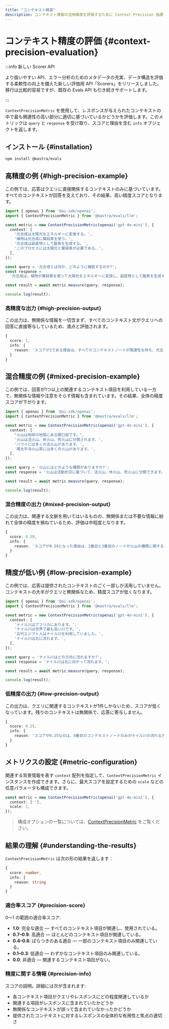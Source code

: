 ```yaml
---
title: "コンテキスト精度"
description: コンテキスト情報の活用精度を評価するために Context Precision 指標を用いる例。
---
```


# コンテキスト精度の評価 \{#context-precision-evaluation\}

:::info 新しい Scorer API

より扱いやすい API、エラー分析のためのメタデータの充実、データ構造を評価する柔軟性の向上を備えた新しい評価用 API「Scorers」をリリースしました。移行は比較的容易ですが、既存の Evals API も引き続きサポートします。

:::

`ContextPrecisionMetric` を使用して、レスポンスが与えられたコンテキストの中で最も関連性の高い部分に適切に基づいているかどうかを評価します。このメトリックは `query` と `response` を受け取り、スコアと理由を含む `info` オブジェクトを返します。

## インストール \{#installation\}

```bash copy
npm install @mastra/evals
```

## 高精度の例 \{#high-precision-example\}

この例では、応答はクエリに直接関係するコンテキストのみに基づいています。すべてのコンテキストが回答を支えており、その結果、高い精度スコアとなります。

```typescript filename="src/example-high-precision.ts" showLineNumbers copy
import { openai } from '@ai-sdk/openai';
import { ContextPrecisionMetric } from '@mastra/evals/llm';

const metric = new ContextPrecisionMetric(openai('gpt-4o-mini'), {
  context: [
    '光合成は太陽光をエネルギーに変換する。',
    '植物は光合成に葉緑素を使う。',
    '光合成は副産物として酸素を生成する。',
    'このプロセスには太陽光と葉緑素が必要である。',
  ],
});

const query = '光合成とは何か、どのように機能するのか?';
const response =
  '光合成は、植物が葉緑素を使って太陽光をエネルギーに変換し、副産物として酸素を生成するプロセスである。';

const result = await metric.measure(query, response);

console.log(result);
```

### 高精度な出力 \{#high-precision-output\}

この出力は、無関係な情報を一切含まず、すべてのコンテキスト文がクエリへの回答に直接寄与しているため、満点と評価されます。

```typescript
{
  score: 1,
  info: {
    reason: 'スコアが1である理由は、すべてのコンテキストノードが関連性を持ち、光合成の直接的な定義、説明、および重要な構成要素を提供しているためです。最初のノードでプロセスが定義され、その後クロロフィルと酸素生成に関する補足的な詳細が続き、すべてが最適なランキング順序で配置されています。'
  }
}
```

## 混合精度の例 \{#mixed-precision-example\}

この例では、回答が1つ以上の関連するコンテキスト項目を利用している一方で、無関係な情報や注意をそらす情報も含まれています。その結果、全体の精度スコアが下がります。

```typescript filename="src/example-mixed-precision.ts" showLineNumbers copy
import { openai } from '@ai-sdk/openai';
import { ContextPrecisionMetric } from '@mastra/evals/llm';

const metric = new ContextPrecisionMetric(openai('gpt-4o-mini'), {
  context: [
    "火山は地球の地殻にある開口部です。",
    '火山は活火山、休火山、死火山に分類されます。',
    'ハワイには多くの活火山があります。',
    '環太平洋火山帯には多くの火山があります。',
  ],
});

const query = '火山にはどのような種類がありますか?';
const response = '火山は活動状況に基づいて、活火山、休火山、死火山に分類できます。';

const result = await metric.measure(query, response);

console.log(result);
```

### 混合精度の出力 \{#mixed-precision-output\}

この出力は、関連する文脈を用いてはいるものの、無関係または不要な情報に紛れて全体の精度を損ねているため、評価は中程度となります。

```typescript
{
  score: 0.58,
  info: {
    reason: 'スコアが0.58となった理由は、2番目と3番目のノードが火山の種類に関する明確な定義と例を提供していた一方で、1番目と4番目のノードは関連性がなく、精度スコアの低下を招いたためです。また、関連するノードが最適な順序で配置されておらず、最も有用な情報が先頭に来ていなかったことも、全体的な有効性に影響しました。'
  }
}
```

## 精度が低い例 \{#low-precision-example\}

この例では、応答は提供されたコンテキストのごく一部しか活用していません。コンテキストの大半がクエリと無関係なため、精度スコアが低くなります。

```typescript filename="src/example-low-precision.ts" showLineNumbers copy
import { openai } from '@ai-sdk/openai';
import { ContextPrecisionMetric } from '@mastra/evals/llm';

const metric = new ContextPrecisionMetric(openai('gpt-4o-mini'), {
  context: [
    'ナイル川はアフリカにあります。',
    'ナイル川は世界で最も長い川です。',
    '古代エジプト人はナイル川を利用していました。',
    'ナイル川は北に流れます。',
  ],
});

const query = 'ナイル川はどの方向に流れますか?';
const response = 'ナイル川は北に向かって流れます。';

const result = await metric.measure(query, response);

console.log(result);
```

### 低精度の出力 \{#low-precision-output\}

この出力は、クエリに関連するコンテキストが1件しかないため、スコアが低くなっています。残りのコンテキストは無関係で、応答に寄与しません。

```typescript
{
  score: 0.25,
  info: {
    reason: "スコアが0.25なのは、4番目のコンテキストノードのみがナイル川の流れる方向についての質問に直接回答しているのに対し、最初の3つのノードは無関係で有用な情報を提供していないためです。これは、取得されたコンテキストの大半が期待される出力に貢献しなかったことを示しており、全体的な関連性に重大な制約があることを浮き彫りにしています。"
  }
}
```

## メトリクスの設定 \{#metric-configuration\}

関連する背景情報を表す `context` 配列を指定して、`ContextPrecisionMetric` インスタンスを作成できます。さらに、最大スコアを設定するための `scale` などの任意パラメータも構成できます。

```typescript showLineNumbers copy
const metric = new ContextPrecisionMetric(openai('gpt-4o-mini'), {
  context: [''],
  scale: 1,
});
```

> 構成オプションの一覧については、[ContextPrecisionMetric](/docs/reference/evals/context-precision) をご覧ください。

## 結果の理解 \{#understanding-the-results\}

`ContextPrecisionMetric` は次の形の結果を返します：

```typescript
{
  score: number,
  info: {
    reason: string
  }
}
```

### 適合率スコア \{#precision-score\}

0〜1 の範囲の適合率スコア:

* **1.0**: 完全な適合 — すべてのコンテキスト項目が関連し、使用されている。
* **0.7–0.9**: 高適合 — ほとんどのコンテキスト項目が関連している。
* **0.4–0.6**: ばらつきのある適合 — 一部のコンテキスト項目のみ関連している。
* **0.1–0.3**: 低適合 — わずかなコンテキスト項目のみ関連している。
* **0.0**: 非適合 — 関連するコンテキスト項目がない。

### 精度に関する情報 \{#precision-info\}

スコアの説明。詳細には次が含まれます:

* 各コンテキスト項目がクエリやレスポンスにどの程度関連しているか
* 関連する項目がレスポンスに含まれていたかどうか
* 無関係なコンテキストが誤って含まれていなかったかどうか
* 提供されたコンテキストに対するレスポンスの全体的な有用性と焦点の適切さ

<GithubLink outdated={true} marginTop="mt-16" link="https://github.com/mastra-ai/mastra/blob/main/examples/basics/evals/context-precision" />
